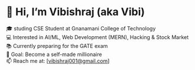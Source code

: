 # 👋 Hi, I’m Vibishraj (aka Vibi)
🎓 studing CSE Student at Gnanamani College of Technology  
💻 Interested in AI/ML, Web Development (MERN), Hacking & Stock Market  
📚 Currently preparing for the GATE exam  
🚀 Goal: Become a self-made millionaire  
📫 Reach me at: [vibishraj001@gmail.com]  

<!---
vibishraj001/vibishraj001 is a ✨ special ✨ repository because its `README.md` (this file) appears on your GitHub profile.
You can click the Preview link to take a look at your changes.
--->
